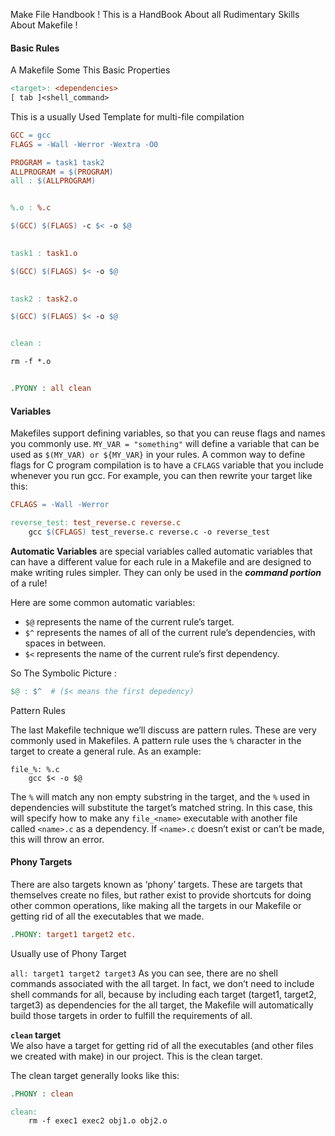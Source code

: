 
Make File Handbook !
This is a HandBook About all Rudimentary Skills About Makefile !


#### Basic Rules

A Makefile Some This Basic Properties 
```Makefile
<target>: <dependencies>
[ tab ]<shell_command>
```


This is a usually Used Template for multi-file compilation
```Makefile
GCC = gcc
FLAGS = -Wall -Werror -Wextra -O0

PROGRAM = task1 task2
ALLPROGRAM = $(PROGRAM)
all : $(ALLPROGRAM)


%.o : %.c

$(GCC) $(FLAGS) -c $< -o $@

  
task1 : task1.o

$(GCC) $(FLAGS) $< -o $@

  
task2 : task2.o

$(GCC) $(FLAGS) $< -o $@


clean :

rm -f *.o


.PYONY : all clean
```

#### Variables

Makefiles support defining variables, so that you can reuse flags and names you commonly use. `MY_VAR = "something"` will define a variable that can be used as `$(MY_VAR) or ${MY_VAR}` in your rules. A common way to define flags for C program compilation is to have a `CFLAGS` variable that you include whenever you run gcc. For example, you can then rewrite your target like this:

```Makefile
CFLAGS = -Wall -Werror

reverse_test: test_reverse.c reverse.c
    gcc $(CFLAGS) test_reverse.c reverse.c -o reverse_test
```

**Automatic Variables** are special variables called automatic variables that can have a different value for each rule in a Makefile and are designed to make writing rules simpler. They can only be used in the ***command portion*** of a rule!

Here are some common automatic variables:
- `$@` represents the name of the current rule’s target.  
- `$^` represents the names of all of the current rule’s dependencies, with spaces in between.  
- `$<` represents the name of the current rule’s first dependency.

So The Symbolic Picture : 
```Makefile
$@ : $^  # ($< means the first depedency)
```

Pattern Rules

The last Makefile technique we’ll discuss are pattern rules. These are very commonly used in Makefiles. A pattern rule uses the `%` character in the target to create a general rule. As an example:

```
file_%: %.c
    gcc $< -o $@
```

The `%` will match any non empty substring in the target, and the `%` used in dependencies will substitute the target’s matched string. In this case, this will specify how to make any `file_<name>` executable with another file called `<name>.c` as a dependency. If `<name>.c` doesn’t exist or can’t be made, this will throw an error.

#### Phony Targets

There are also targets known as ‘phony’ targets. These are targets that themselves create no files, but rather exist to provide shortcuts for doing other common operations, like making all the targets in our Makefile or getting rid of all the executables that we made.
```Makefile
.PHONY: target1 target2 etc.
```

Usually use of Phony Target

`all: target1 target2 target3`
As you can see, there are no shell commands associated with the all target. In fact, we don’t need to include shell commands for all, because by including each target (target1, target2, target3) as dependencies for the all target, the Makefile will automatically build those targets in order to fulfill the requirements of all.

**`clean` target**  
We also have a target for getting rid of all the executables (and other files we created with make) in our project. This is the clean target.

The clean target generally looks like this:

```Makefile
.PHONY : clean

clean:
    rm -f exec1 exec2 obj1.o obj2.o
```